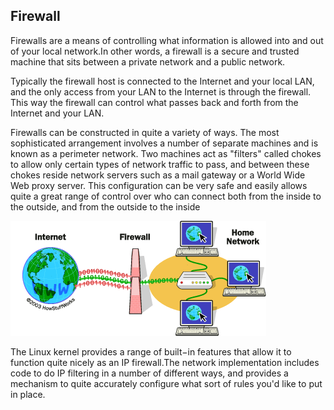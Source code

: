 ## Firewall

Firewalls are a means of controlling what information is allowed into and out of your local network.In other words, a firewall is a secure and trusted machine that sits between a private network and a public network.

Typically the firewall host is connected to the Internet and your local LAN, and the only access from your LAN to the Internet is through the firewall. This way the firewall can control what passes back and forth from the Internet and your LAN.


Firewalls can be constructed in quite a variety of ways. The most sophisticated arrangement involves a
number of separate machines and is known as a perimeter network. Two machines act as "filters" called
chokes to allow only certain types of network traffic to pass, and between these chokes reside network
servers such as a mail gateway or a World Wide Web proxy server. This configuration can be very safe and
easily allows quite a great range of control over who can connect both from the inside to the outside, and
from the outside to the inside


![firewall](img9/firewall.gif)



The Linux kernel provides a range of built−in features that allow it to function quite nicely as an IP firewall.The network implementation includes code to do IP filtering in a number of different ways, and provides a mechanism to quite accurately configure what sort of rules you'd like to put in place.
